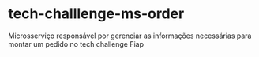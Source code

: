 # tech-challlenge-ms-order
Microsserviço responsável por gerenciar as informações necessárias para montar um pedido no tech challenge Fiap 
